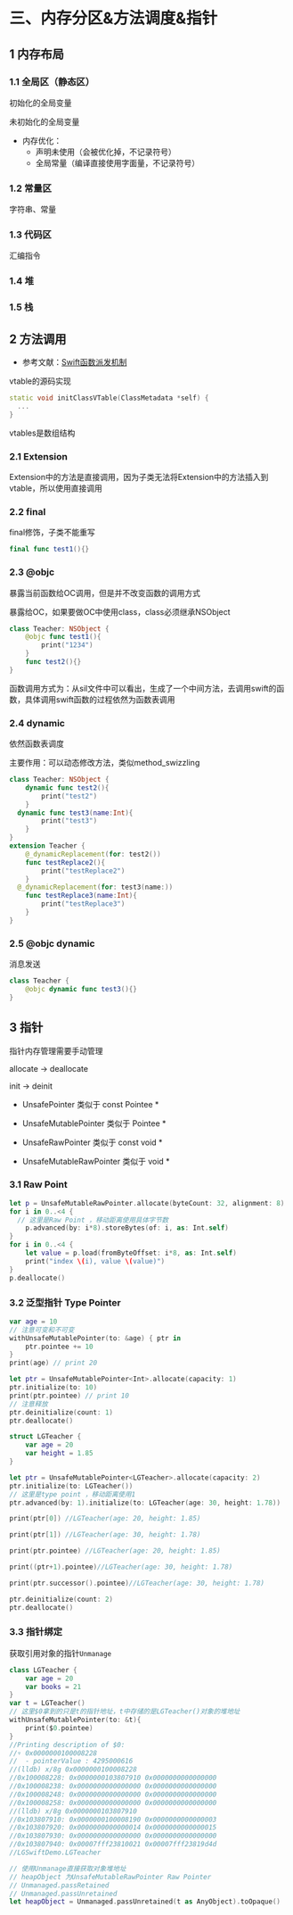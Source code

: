 # 三、内存分区&方法调度&指针

## 1 内存布局

### 1.1 全局区（静态区）

初始化的全局变量

未初始化的全局变量

* 内存优化：
  * 声明未使用（会被优化掉，不记录符号）
  * 全局常量（编译直接使用字面量，不记录符号）

### 1.2 常量区

字符串、常量

### 1.3 代码区

汇编指令

### 1.4 堆

### 1.5 栈

## 2 方法调用

* 参考文献：[Swift函数派发机制](https://juejin.cn/post/6847009771845845006)

vtable的源码实现

```cpp
static void initClassVTable(ClassMetadata *self) {
  ...
}
```

vtables是数组结构

### 2.1 Extension

Extension中的方法是直接调用，因为子类无法将Extension中的方法插入到vtable，所以使用直接调用

### 2.2 final

final修饰，子类不能重写

```swift
final func test1(){}
```

### 2.3 @objc

暴露当前函数给OC调用，但是并不改变函数的调用方式

暴露给OC，如果要做OC中使用class，class必须继承NSObject

```swift
class Teacher: NSObject {
    @objc func test1(){
        print("1234")
    }
    func test2(){}
}
```

函数调用方式为：从sil文件中可以看出，生成了一个中间方法，去调用swift的函数，具体调用swift函数的过程依然为函数表调用

### 2.4 dynamic

依然函数表调度

主要作用：可以动态修改方法，类似method_swizzling

```swift
class Teacher: NSObject {
    dynamic func test2(){
        print("test2")
    }
  dynamic func test3(name:Int){
        print("test3")
    }
}
extension Teacher {
    @_dynamicReplacement(for: test2())
    func testReplace2(){
        print("testReplace2")
    }
  @_dynamicReplacement(for: test3(name:))
    func testReplace3(name:Int){
        print("testReplace3")
    }
}
```

### 2.5 @objc dynamic

消息发送

```swift
class Teacher {
    @objc dynamic func test3(){}
}
```

## 3 指针

指针内存管理需要手动管理

allocate -> deallocate

init -> deinit

* UnsafePointer 类似于 const Pointee *

* UnsafeMutablePointer 类似于 Pointee *

* UnsafeRawPointer 类似于 const void *

* UnsafeMutableRawPointer 类似于 void *

### 3.1 Raw Point

```swift
let p = UnsafeMutableRawPointer.allocate(byteCount: 32, alignment: 8)
for i in 0..<4 {
  // 这里是Raw Point ，移动距离使用具体字节数
    p.advanced(by: i*8).storeBytes(of: i, as: Int.self)
}
for i in 0..<4 {
    let value = p.load(fromByteOffset: i*8, as: Int.self)
    print("index \(i), value \(value)")
}
p.deallocate()
```

### 3.2 泛型指针 Type Pointer

```swift
var age = 10
// 注意可变和不可变
withUnsafeMutablePointer(to: &age) { ptr in
    ptr.pointee += 10
}
print(age) // print 20 
```

```swift
let ptr = UnsafeMutablePointer<Int>.allocate(capacity: 1)
ptr.initialize(to: 10)
print(ptr.pointee) // print 10
// 注意释放
ptr.deinitialize(count: 1)
ptr.deallocate()
```

```swift
struct LGTeacher {
    var age = 20
    var height = 1.85
}

let ptr = UnsafeMutablePointer<LGTeacher>.allocate(capacity: 2)
ptr.initialize(to: LGTeacher())
// 这里是type point ，移动距离使用1
ptr.advanced(by: 1).initialize(to: LGTeacher(age: 30, height: 1.78))

print(ptr[0]) //LGTeacher(age: 20, height: 1.85)

print(ptr[1]) //LGTeacher(age: 30, height: 1.78)

print(ptr.pointee) //LGTeacher(age: 20, height: 1.85)

print((ptr+1).pointee)//LGTeacher(age: 30, height: 1.78)

print(ptr.successor().pointee)//LGTeacher(age: 30, height: 1.78)

ptr.deinitialize(count: 2)
ptr.deallocate()
```

### 3.3 指针绑定

获取引用对象的指针`Unmanage`

```swift
class LGTeacher {
    var age = 20
    var books = 21
}
var t = LGTeacher()
// 这里$0拿到的只是t的指针地址，t中存储的是LGTeacher()对象的堆地址
withUnsafeMutablePointer(to: &t){
    print($0.pointee)
}
//Printing description of $0:
//▿ 0x0000000100008228
//  - pointerValue : 4295000616
//(lldb) x/8g 0x0000000100008228
//0x100008228: 0x0000000103807910 0x0000000000000000
//0x100008238: 0x0000000000000000 0x0000000000000000
//0x100008248: 0x0000000000000000 0x0000000000000000
//0x100008258: 0x0000000000000000 0x0000000000000000
//(lldb) x/8g 0x0000000103807910
//0x103807910: 0x0000000100008190 0x0000000000000003
//0x103807920: 0x0000000000000014 0x0000000000000015
//0x103807930: 0x0000000000000000 0x0000000000000000
//0x103807940: 0x00007fff23810021 0x00007fff23819d4d
//LGSwiftDemo.LGTeacher

// 使用Unmanage直接获取对象堆地址
// heapObject 为UnsafeMutableRawPointer Raw Pointer
// Unmanaged.passRetained
// Unmanaged.passUnretained
let heapObject = Unmanaged.passUnretained(t as AnyObject).toOpaque()

```

